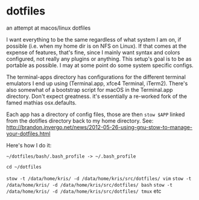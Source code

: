 # dotfiles
an attempt at macos/linux dotfiles

I want everything to be the same regardless of what system I am on, if possible (i.e. when my home dir is on NFS on Linux). If that comes at the expense of features, that's fine, since I mainly want syntax and colors configured, not really any plugins or anything. This setup's goal is to be as portable as possible. I may at some point do some system specific configs.

The terminal-apps directory has configurations for the different terminal emulators I end up using (Terminal.app, xfce4 Terminal, iTerm2). There's also somewhat of a bootstrap script for macOS in the Terminal.app directory. Don't expect greatness. it's essentially a re-worked fork of the famed mathias osx.defaults.

Each app has a directory of config files, those are then `stow $APP` linked from the dotifles directory back to my home directory. See: http://brandon.invergo.net/news/2012-05-26-using-gnu-stow-to-manage-your-dotfiles.html

Here's how I do it:

`~/dotfiles/bash/.bash_profile -> ~/.bash_profile`

`cd ~/dotfiles`

`stow -t /data/home/kris/ -d /data/home/kris/src/dotfiles/ vim`
`stow -t /data/home/kris/ -d /data/home/kris/src/dotfiles/ bash`
`stow -t /data/home/kris/ -d /data/home/kris/src/dotfiles/ tmux`
etc


